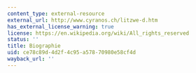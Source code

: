 ```yaml
---
content_type: external-resource
external_url: http://www.cyranos.ch/litzwe-d.htm
has_external_license_warning: true
license: https://en.wikipedia.org/wiki/All_rights_reserved
status: ''
title: Biographie
uid: ce78c89d-4d2f-4c95-a578-70980e58cf4d
wayback_url: ''
---
```

